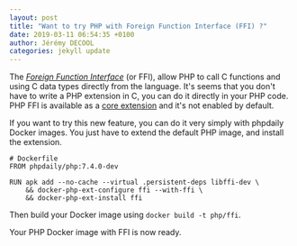```yaml
---
layout: post
title: "Want to try PHP with Foreign Function Interface (FFI) ?"
date: 2019-03-11 06:54:35 +0100
author: Jérémy DECOOL
categories: jekyll update
---
```


The [_Foreign Function Interface_](https://wiki.php.net/rfc/ffi) (or FFI), allow PHP to call C functions and using C data types directly from the language. It's seems that you don't have to write a PHP extension in C, you can do it directly in your PHP code. PHP FFI is available as a [core extension](https://github.com/php/php-src/tree/master/ext/ffi) and it's not enabled by default.

<!--more-->

If you want to try this new feature, you can do it very simply with phpdaily Docker images. You just have to extend the default PHP image, and install the extension.

```
# Dockerfile
FROM phpdaily/php:7.4.0-dev

RUN apk add --no-cache --virtual .persistent-deps libffi-dev \
    && docker-php-ext-configure ffi --with-ffi \
    && docker-php-ext-install ffi
```

Then build your Docker image using `docker build -t php/ffi`.

Your PHP Docker image with FFI is now ready.
